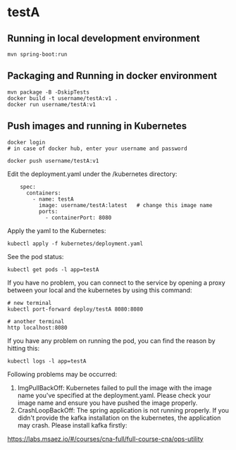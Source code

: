 # testA

## Running in local development environment

```
mvn spring-boot:run
```

## Packaging and Running in docker environment

```
mvn package -B -DskipTests
docker build -t username/testA:v1 .
docker run username/testA:v1
```

## Push images and running in Kubernetes

```
docker login 
# in case of docker hub, enter your username and password

docker push username/testA:v1
```

Edit the deployment.yaml under the /kubernetes directory:
```
    spec:
      containers:
        - name: testA
          image: username/testA:latest   # change this image name
          ports:
            - containerPort: 8080

```

Apply the yaml to the Kubernetes:
```
kubectl apply -f kubernetes/deployment.yaml
```

See the pod status:
```
kubectl get pods -l app=testA
```

If you have no problem, you can connect to the service by opening a proxy between your local and the kubernetes by using this command:
```
# new terminal
kubectl port-forward deploy/testA 8080:8080

# another terminal
http localhost:8080
```

If you have any problem on running the pod, you can find the reason by hitting this:
```
kubectl logs -l app=testA
```

Following problems may be occurred:

1. ImgPullBackOff:  Kubernetes failed to pull the image with the image name you've specified at the deployment.yaml. Please check your image name and ensure you have pushed the image properly.
1. CrashLoopBackOff: The spring application is not running properly. If you didn't provide the kafka installation on the kubernetes, the application may crash. Please install kafka firstly:

https://labs.msaez.io/#/courses/cna-full/full-course-cna/ops-utility

